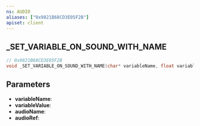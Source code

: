 ```yaml
---
ns: AUDIO
aliases: ["0x9821B68CD3E05F2B"]
apiset: client
---
```

## _SET_VARIABLE_ON_SOUND_WITH_NAME

```c
// 0x9821B68CD3E05F2B
void _SET_VARIABLE_ON_SOUND_WITH_NAME(char* variableName, float variableValue, char* audioName, char* audioRef);
```


## Parameters
* **variableName**:
* **variableValue**:
* **audioName**:
* **audioRef**: